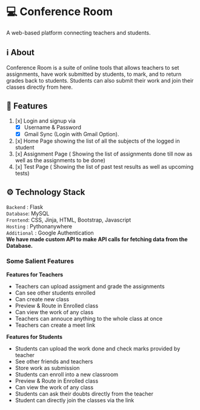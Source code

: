 

# 💻 Conference Room
A web-based platform connecting teachers and students.

## ℹ About
Conference Room is a suite of online tools that allows teachers to set assignments, have work submitted by students, to mark, and to return grades back to students. Students can also submit their work and join their classes directly from here.



## 🎇 Features
1. [x] Login and signup via
   - [x] Username & Password
   - [x] Gmail Sync (Login with Gmail Option).
2. [x] Home Page showing the list of all the subjects of the logged in student
3. [x] Assignment Page ( Showing the list of assignments done till now as well as the assignments to
be done)
4. [x] Test Page ( Showing the list of past test results as well as upcoming tests)
 
## ⚙ Technology Stack
`Backend` : Flask <br>
`Database`: MySQL <br>
`Frontend`: CSS, Jinja, HTML, Bootstrap, Javascript  <br>
`Hosting` : Pythonanywhere <br>
`Additional` : Google Authentication <br>
**We have made custom API to make API calls for fetching data from the Database.**

### Some Salient Features
**Features for Teachers**
 * Teachers can upload assigment and grade the assignments
 * Can see other students enrolled       
 * Can create new class
 * Preview & Route in Enrolled class
 * Can view the work of any class
 * Teachers can annouce anything to the whole class at once
 * Teachers can create a meet link

**Features for Students**
* Students can upload the work done and check marks provided by teacher
* See other friends and teachers             
* Store work as submission         
* Students can enroll into a new classroom
* Preview & Route in Enrolled class
* Can view the work of any class
* Students can ask their doubts directly from the teacher
* Student can directly join the classes via the link




